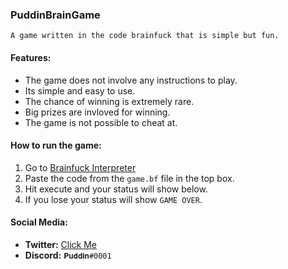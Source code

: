 ### PuddinBrainGame
`A game written in the code brainfuck that is simple but fun.`

#### Features:
- The game does not involve any instructions to play.
- Its simple and easy to use.
- The chance of winning is extremely rare.
- Big prizes are invloved for winning.
- The game is not possible to cheat at.

#### How to run the game:
1. Go to [Brainfuck Interpreter](https://sange.fi/esoteric/brainfuck/impl/interp/i.html)
2. Paste the code from the `game.bf` file in the top box.
3. Hit execute and your status will show below.
4. If you lose your status will show `GAME OVER`.

#### Social Media:
- **Twitter:** [Click Me](https://twitter.com/PuddinArts)
- **Discord:** `𝐏𝐮𝐝𝐝𝐢𝐧#0001`
